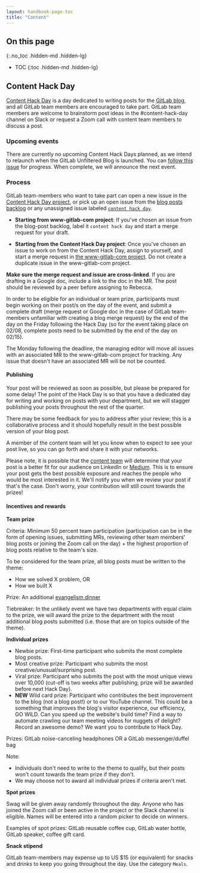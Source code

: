```yaml
---
layout: handbook-page-toc
title: "Content"
---
```


## On this page
{:.no_toc .hidden-md .hidden-lg}

- TOC
{:toc .hidden-md .hidden-lg}

## Content Hack Day

[Content Hack Day](https://gitlab.com/gitlab-com/content-hack-day/blob/master/README.md) is a day dedicated to writing posts for the [GitLab blog](/blog), and all GitLab team members are encouraged to take part. GitLab team members are welcome to brainstorm post ideas in the #content-hack-day channel on Slack or request a Zoom call with content team members to discuss a post.

### Upcoming events

There are currently no upcoming Content Hack Days planned, as we intend to relaunch when the GitLab Unfiltered Blog is launched. You can [follow this issue](https://gitlab.com/gitlab-com/marketing/corporate-marketing/issues/726) for progress. When complete, we will announce the next event. 

### Process

GitLab team-members who want to take part can open a new issue in the [Content Hack Day project](https://gitlab.com/gitlab-com/content-hack-day/issues), or pick up an open issue from the [blog posts backlog](https://gitlab.com/gitlab-com/www-gitlab-com/boards?&label_name[]=blog%20post) or any unassigned issue labeled [`content hack day`](https://gitlab.com/gitlab-com/www-gitlab-com/issues?label_name%5B%5D=content+hack+day).

- **Starting from www-gitlab-com project**: If you've chosen an issue from the blog-post backlog, label it `content hack day` and start a merge request for your draft.

- **Starting from the Content Hack Day project**: Once you've chosen an issue to work on from the Content Hack Day, assign to yourself, and start a merge request in [the www-gitlab-com project](https://gitlab.com/gitlab-com/www-gitlab-com). Do not create a duplicate issue in the www-gitlab-com project.

**Make sure the merge request and issue are cross-linked**. If you are drafting in a Google doc, include a link to the doc in the MR. The post should be reviewed by a peer before assigning to Rebecca.

In order to be eligible for an individual or team prize, participants must begin working on their post/s on the day of the event, and submit a complete draft (merge request or Google doc in the case of GitLab team-members unfamiliar with creating a blog merge request) by the end of the day on the Friday following the Hack Day (so for the event taking place on 02/08, complete posts need to be submitted by the end of the day on 02/15).

The Monday following the deadline, the managing editor will move all issues with an associated MR to the www-gitlab-com project for tracking. Any issue that doesn't have an associated MR will be not be counted.

#### Publishing

Your post will be reviewed as soon as possible, but please be prepared for some delay! The point of the Hack Day is so that you have a dedicated day for writing and working on posts with your department, but we will stagger publishing your posts throughout the rest of the quarter.

There may be some feedback for you to address after your review; this is a collaborative process and it should hopefully result in the best possible version of your blog post.

A member of the content team will let you know when to expect to see your post live, so you can go forth and share it with your networks.

Please note, it is possible that the [content team](/handbook/marketing/corporate-marketing/content/#team) will determine that your post is a better fit for our audience on LinkedIn or [Medium](https://medium.com/@gitlab). This is to ensure your post gets the best possible exposure and reaches the people who would be most interested in it. We'll notify you when we review your post if that's the case. Don't worry, your contribution will still count towards the prizes!

#### Incentives and rewards

**Team prize**

Criteria: Minimum 50 percent team participation (participation can be in the form of opening issues, submitting MRs, reviewing other team members' blog posts or joining the Zoom call on the day) + the highest proportion of blog posts relative to the team's size.

To be considered for the team prize, all blog posts must be written to the theme:

- How we solved X problem, OR
- How we built X

Prize: An additional [evangelism dinner](/handbook/incentives/#iacv-target-dinner-evangelism-reward)

Tiebreaker: In the unlikely event we have two departments with equal claim to the prize, we will award the prize to the department with the most additional blog posts submitted (i.e. those that are on topics outside of the theme).

**Individual prizes**

- Newbie prize: First-time participant who submits the most complete blog posts.
- Most creative prize: Participant who submits the most creative/unusual/surprising post.
- Viral prize: Participant who submits the post with the most unique views over 10,000 (cut-off is two weeks after publishing; prize will be awarded before next Hack Day).
- **NEW** Wild card prize: Participant who contributes the best improvement to the blog (not a blog post!) or to our YouTube channel. This could be a something that improves the blog's visitor experience, our efficiency, GO WILD. Can you speed up the website's build time? Find a way to automate crawling our team meeting videos for nuggets of delight? Record an awesome demo? We want you to contribute to Hack Day.

Prizes: GitLab noise-canceling headphones OR a GitLab messenger/duffel bag

Note:

- Individuals don't need to write to the theme to qualify, but their posts won't count towards the team prize if they don't.
- We may choose not to award all individual prizes if criteria aren't met.

**Spot prizes**

Swag will be given away randomly throughout the day. Anyone who has joined the Zoom call or been active in the project or the Slack channel is eligible. Names will be entered into a random picker to decide on winners.

Examples of spot prizes: GitLab reusable coffee cup, GitLab water bottle, GitLab speaker, coffee gift card.

**Snack stipend**

GitLab team-members may expense up to US $15 (or equivalent) for snacks and drinks to keep you going throughout the day. Use the category `Meals`.
